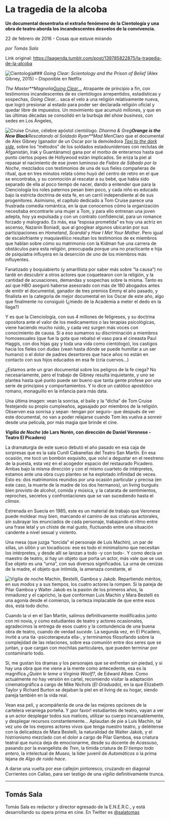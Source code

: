 # La tragedia de la alcoba

**Un documental desentraña el extraño fenómeno de la Cientología y una obra
de teatro aborda los incandescentes desvelos de la convivencia.**

22 de febrero de 2016 - Cosas que estuve mirando

_por Tomás Sala_

Link original: https://laagenda.tumblr.com/post/139785822875/la-tragedia-de-la-alcoba

![Cientología](https://64.media.tumblr.com/0abbae7b1cfb210fee43c693a75a634d/tumblr_inline_pk0ut2DLNu1t6q87u_500.png)### *Going Clear:
Scientology and the Prison of Belief*  (Alex Gibney, 2015) –
Disponible en Netflix

*The Master**Magnolia*[*Going Clear*…](https://www.youtube.com/watch?v=BpKheZtiRCQ) Atrapante de principio a fin, con
testimonios incandescentes de ex cientólogos arrepentidos,
estadísticas y sospechas, *Going Clear…* saca el velo a una
religión relativamente nueva, que logró presionar al estado para
poder ser declarada religión oficial y quedar libre de impuestos. Un
movimiento que acumuló millones, y que en las últimas décadas se
consolidó en la burbuja del *show business*, con sedes en Los
Ángeles, 





![Cruise](https://64.media.tumblr.com/0abbae7b1cfb210fee43c693a75a634d/tumblr_inline_pk0ut2DLNu1t6q87u_500.png) Cruise, célebre apóstol cientólogo. *Dharma & Greg**Orange is
the New Black**Rescatando al Soldado Ryan**Mad Men*Claro que el documental de Alex Gibney
(ganador de un Oscar por la demoledora [*Taxi to the dark side*](https://www.youtube.com/watch?v=IkB6-CmyraE),
sobre los “métodos” de los soldados estadounidenses con reclutas
de Afganistán, Irak y Guantánamo) gana por el morbo de enterarnos
hasta qué punto ciertos popes de Hollywood están implicados. Se
eriza la piel al repasar el nacimiento de ese joven luminoso de
*Fiebre de Sábado por la Noche*, mezclados con testimonios de
una de sus fieles compañeras de ritual, que en tres minutos relata
cómo huyó del centro de retiro en el que se encontraba, y su
conmoción al rescatar a su bebé, que había sido separado de ella
al poco tiempo de nacer, dando a entender que para la Cienciología
los roles paternos pesan bien poco, y cada niño es educado bajo la
estricta doctrina de esta fe, en un carril independiente al de sus
progenitores. Asimismo, el capítulo dedicado a Tom Cruise parece una
frustrada comedia romántica, en la que conocemos cómo la
organización necesitaba encontrarle una mujer a Tom, y para
ello entrenan una joven adepta, hoy ya expulsada y con un contrato
confidencial, para un romance forzado y malogrado. Es más, esa
“esposa prometida” es hoy una actriz en ascenso, Nazanin Boniadi,
que al googlear algunos ubicarán por sus participaciones en
*Homeland*, *Scandal* y *How I Met Your Mother*. Pero
igual de escalofriante y maquiavélico resultan los testimonios de ex
miembros que hablan sobre cómo su matrimonio con la Kidman fue una
carrera de obstáculos para esta religión, preocupada porque una no
practicante e hija de psiquiatra influyera en la deserción de uno de
los miembros más influyentes.

Fanatizado y boquiabierto (y
amarillista por saber más sobre “la causa”) no tardé en
descubrir a otros actores que coquetearon con la religión, y la
cantidad de acusaciones, demandas y sospechas sobre la misma. Tanto
es así que HBO aseguró haberse asesorado con más de 160 abogados
antes de emitir el documental, ganador de tres premios Emmy el año
pasado, y finalista en la categoría de mejor documental en los Oscar
de este año, algo que finalmente no consiguió (¿miedo de la
Academia a meter el dedo en la llaga?)

Y es que la Cienciología, con sus 4
millones de feligreses, y su doctrina opositora ante el valor de los
medicamentos o las terapias psicológicas, viene haciendo mucho
ruido, y cada vez surgen más voces con conocimiento de causa. Si a
eso sumamos su discriminación a miembros homosexuales (que fue la
gota que rebalsó el vaso para el cineasta Paul Haggis, con dos hijas
gay y toda una vida como cientólogo), los castigos hacia los fieles
con dudas (vean hasta dónde se puede humillar a un ser humano) o el
dolor de padres desertores que hace años no están en contacto con
sus hijos educados en esa fe (cría cuervos…)

¿Estamos ante un gran documental sobre
los peligros de la fe ciega? No necesariamente, pero el trabajo de
Gibney resulta inquietante, y uno se plantea hasta qué punto puede
ser bueno que tanta gente profese por una serie de principios y
comportamientos. Y lo dice un católico apostólico romano,
monaguillo en la infancia para más data. 


Una última imagen: vean la sonrisa, el
baile y la “dicha” de Tom Cruise festejando su propio cumpleaños,
agasajado por miembros de la religión. Observen esa sonrisa y sepan
-tengan por seguro- que después de ver este documental, no van a
poder relajarse cuando Tom les vuelva a sonreir desde una película, por más
magia que brinde el cine.

  


***Vigilia de Noche*  (de Lars Norén,
con dirección de Daniel Veronese - Teatro El Picadero)**

La dramaturgia de
este sueco debutó el año pasado en esa caja de sorpresas que es la
sala Cunill Cabanellas del Teatro San Martín. En esa ocasión, me
tocó un bombón exquisito, que volví a degustar en el reestreno de
la puesta, esta vez en el acogedor espacio del restaurado Picadero.
Ambas bajo la misma dirección y con el mismo cuarteto de
intérpretes, estamos ante una obra cuyo planteo se ha explotado
infinidad de veces. Esto es: dos matrimonios reunidos por una ocasión
particular y precisa (en este caso, la muerte de la madre de los dos
hermanos), un living burgués bien provisto de alcohol, comida y
música, y la catarata de sentimientos, reproches, secretos y
confrontaciones que se van sucediendo hasta el *climax*. 


Estrenada en Suecia en 1985, este es un
material de trabajo que Veronese puede moldear muy bien, marcando el
camino de sus criaturas actorales, sin subrayar los enunciados de
cada personaje, trabajando el ritmo entre una frase letal y un chiste
de mal gusto, fluctuando entre una situación candente a nivel sexual
y violento.

Una mesa (que juzga “torcida” el
personaje de Luis Machín), un par de sillas, un sillón y un
tocadiscos: ese es todo el minimalismo que necesitan los intérpretes,
y desde allí se lanzan a todo -y con todo-. Y como decía un maestro
de teatro, si hay un objeto que porta un actor, más vale que se use.
Ese objeto es una “urna”, con sus diversos significados. La urna
de cenizas de la madre, el objeto que intimida, la amenaza constante,
el




![Vigilia de noche](https://64.media.tumblr.com/243f2f5b6db283d527630b04d0b346dd/tumblr_inline_pk0ut36yOC1t6q87u_500.png) Machín, Bestelli, Gamboa y Jakob. Repartiendo méritos, en sus modos y a
sus tiempos, los cuatro actores la rompen. Si la pareja de Pilar
Gamboa y Walter Jakob es la pasión de los primeros años, la
inmadurez y el capricho, la que conforman Luis Machín y Mara
Bestelli es una agonía desde el comienzo, la certeza implacable de
que entre esos dos, está todo dicho.

Cuando la vi en el San Martín, salimos
definitivamente modificados junto con mi novia, y como estudiantes de
teatro y actores ocasionales, agradecimos la entrega de esos cuatro y
la contundencia de una buena obra de teatro, cuando de verdad *sucede*.
La segunda vez, en El Picadero, invité a una tía -psicoterapeuta
ella-, y terminamos filosofando sobre la complejidad de las
relaciones, sobre esa comunión entre dos seres que se juntan, y que
cargan con mochilas particulares, que pueden terminar por
contaminarlo todo.

Sí, me gustan los dramas y los
personajes que se enfrentan sin piedad, y si hay una obra que me
viene a la mente como antecedente, esa es la magnífica *¿Quién
le teme a Virginia Woolf?*, de Edward Albee. Como actualmente no
hay versión en cartel, recomiendo visitar la adaptación
cinematográfica a cargo de Mike Nichols (*El Graduado*), en la
que Elizabeth Taylor y Richard Burton se dejaban la piel en el living
de su hogar, siendo pareja también en la vida real. 


Vean esa peli, y acompáñenla de una
de las mejores opciones de la cartelera veraniega porteña. Y ¡por
favor! estudiantes de teatro, vayan a ver a un actor desplegar todos
sus matices, utilizar su cuerpo incansablemente, y desplegar recursos
constantemente… Aplaudan de pie a Luis Machín, tal vez uno de los
mejores actores vivos que tenga nuestro teatro, y deléitense con la
delicadeza de Mara Bestelli, la naturalidad de Walter Jakob, y el
histrionismo mezclado con el dolor a cargo de Pilar Gamboa, esa
criatura teatral que nunca deja de emocionarme, desde su docente de
*Acassuso*, pasando por la evangelista de *Tren*, la tímida
criatura de *El tiempo todo entero*, la intelectual de *Museo*,
la líder juvenil de *Automáticos* o la prima lejana de *Algo
de ruido hace*.

A darse una vuelta por ese callejón
pintoresco, cruzando en diagonal Corrientes con Callao, para ser
testigo de una *vigilia* definitivamente trunca.



---

 Tomás Sala
-----------

 Tomás Sala es redactor y director
egresado de la E.N.E.R.C., y está desarrollando su ópera prima en
cine. En Twitter es [@salatomas](https://twitter.com/SalaTomas) 

